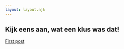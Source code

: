 ```yaml
---
layout: layout.njk
---
```


<h2>Kijk eens aan, wat een klus was dat!</h2>

<a href="posts/first-post/">First post</a>
